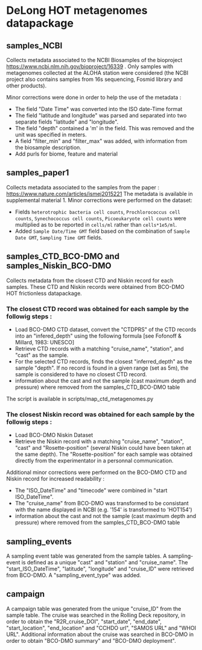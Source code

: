 # DeLong HOT metagenomes datapackage

## samples_NCBI
Collects metadata associated to the NCBI Biosamples of the bioproject https://www.ncbi.nlm.nih.gov/bioproject/16339 . Only samples with metagenomes collected at the ALOHA station were considered (the NCBI project also contains samples from 16s sequencing, Fosmid library and other products).

Minor corrections were done in order to help the use of the metadata :
  - The field "Date Time" was converted into the ISO date-Time format
  - The field "latitude and longitude" was parsed and separated into two separate fields "latitude" and "longitude".
  - The field "depth" contained a 'm' in the field. This was removed and the unit was specified in meters.
  - A field "filter_min" and "filter_max" was added, with information from the biosample description.
  - Add purls for biome, feature and material

## samples_paper1
Collects metadata associated to the samples from the paper :
https://www.nature.com/articles/ismej2015221
The metadata is available in supplemental material 1.
Minor corrections were performed on the dataset:
- Fields `heterotrophic bacteria cell counts`, `Prochlorococcus cell counts`, `Synechococcus cell counts`,	`Picoeukaryote cell counts` were multiplied as to be reported in `cells/ml` rather than `cells*1e5/ml`.
- Added `Sample Date/Time GMT` field based on the combination of `Sample Date GMT`, `Sampling Time GMT` fields. 

## samples_CTD_BCO-DMO and samples_Niskin_BCO-DMO
Collects metadata from the closest CTD and Niskin record for each samples. These CTD and Niskin records were obtained from BCO-DMO HOT frictionless datapackage.

### The closest CTD record was obtained for each sample by the followig steps :
  - Load BCO-DMO CTD dataset, convert the "CTDPRS" of the CTD records into an "infered_depth" using the following formula  [see Fofonoff & Millard, 1983: UNESCO]
  - Retrieve CTD records with a matching "cruise_name", "station", and "cast" as the sample.
  - For the selected CTD records, finds the closest "inferred_depth" as the sample "depth". If no record is found in a given range (set as 5m), the sample is considered to have no closest CTD record.
  - information about the cast and not the sample (cast maximum depth and pressure) where removed from the samples_CTD_BCO-DMO table

The script is available in scripts/map_ctd_metagenomes.py

### The closest Niskin record was obtained for each sample by the followig steps :
  - Load BCO-DMO Niskin Dataset
  - Retrieve the Niskin record with a matching "cruise_name", "station", "cast" and "Rosette-position" (several Niskin could have been taken at the same depth). The "Rosette-position" for each sample was obtained directly from the experimentator in a personnal communication.

Additional minor corrections were performed on the BCO-DMO CTD and Niskin record for increased readability :
  - The "ISO_DateTime" and "timecode" were combined in "start ISO_DateTime".
  - The "cruise_name" from BCO-DMO was transformed to be consistant with the name displayed in NCBI (e.g. '154' is transformed to 'HOT154')
  - information about the cast and not the sample (cast maximum depth and pressure) where removed from the samples_CTD_BCO-DMO table

## sampling_events
A sampling event table was generated from the sample tables. A sampling-event is defined as a unique "cast" and "station" and "cruise_name". The "start_ISO_DateTime", "latitude", "longitude" and "cruise_ID" were retrieved from BCO-DMO.
A "sampling_event_type" was added.

## campaign
A campaign table was generated from the unique "cruise_ID" from the sample table. The cruise was searched in the Rolling Deck repository, in order to obtain the "R2R_cruise_DOI", "start_date", "end_date", "start_location", "end_location" and "CCHDO url", "SAMOS URL" and "WHOI URL".
Additional information about the cruise was searched in BCO-DMO in order to obtain "BCO-DMO summary" and "BCO-DMO deployment".
